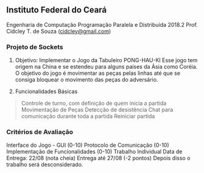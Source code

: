 ## Instituto Federal do Ceará
Engenharia de Computação 
Programação Paralela e Distribuída 
2018.2 
Prof. Cidcley T. de Souza (cidcley@gmail.com) 

### Projeto de Sockets
1) Objetivo: Implementar o Jogo da Tabuleiro PONG-HAU-KI 
Esse jogo tem origem na China e se estendeu para alguns países da Ásia como Coréia. O objetivo do jogo é movimentar as peças pelas linhas até que se consiga bloquear o movimento das peças do adversário.

2) Funcionalidades Básicas
> Controle de turno, com definição de quem inicia a partida 
> Movimentação de Peças 
> Detecção de desistência 
> Chat para comunicação durante toda a partida 
> Reiniciar partida 

### Critérios de Avaliação
Interface do Jogo - GUI (0-10) 
Protocolo de Comunicação (0-10) Implementação de Funcionalidades (0-10) 
Trabalho Individual 
Data de Entrega: 22/08 (nota cheia) Entrega até 27/08 (-2 pontos) 
Depois disso o trabalho será desconsiderado. 
